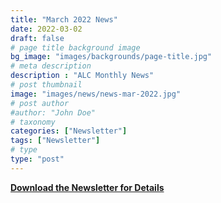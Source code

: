 ```yaml
--- 
title: "March 2022 News"
date: 2022-03-02
draft: false
# page title background image
bg_image: "images/backgrounds/page-title.jpg"
# meta description
description : "ALC Monthly News"
# post thumbnail
image: "images/news/news-mar-2022.jpg"
# post author
#author: "John Doe"
# taxonomy
categories: ["Newsletter"]
tags: ["Newsletter"]
# type
type: "post"
---
```


**[Download the Newsletter for Details](../../pdf/alc-news-mar-2022.pdf)**
